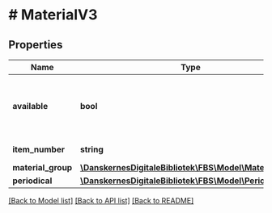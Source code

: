 # # MaterialV3

## Properties

Name | Type | Description | Notes
------------ | ------------- | ------------- | -------------
**available** | **bool** | True if material is available on-shelf, false if lent out |
**item_number** | **string** | Identifies the material |
**material_group** | [**\DanskernesDigitaleBibliotek\FBS\Model\MaterialGroup**](MaterialGroup.md) |  |
**periodical** | [**\DanskernesDigitaleBibliotek\FBS\Model\Periodical**](Periodical.md) |  | [optional]

[[Back to Model list]](../../README.md#models) [[Back to API list]](../../README.md#endpoints) [[Back to README]](../../README.md)
